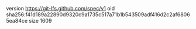 version https://git-lfs.github.com/spec/v1
oid sha256:f41d189a22890d9320c9a1735c517a71b1b543509adf416d2c2af68065ea84ce
size 1609
